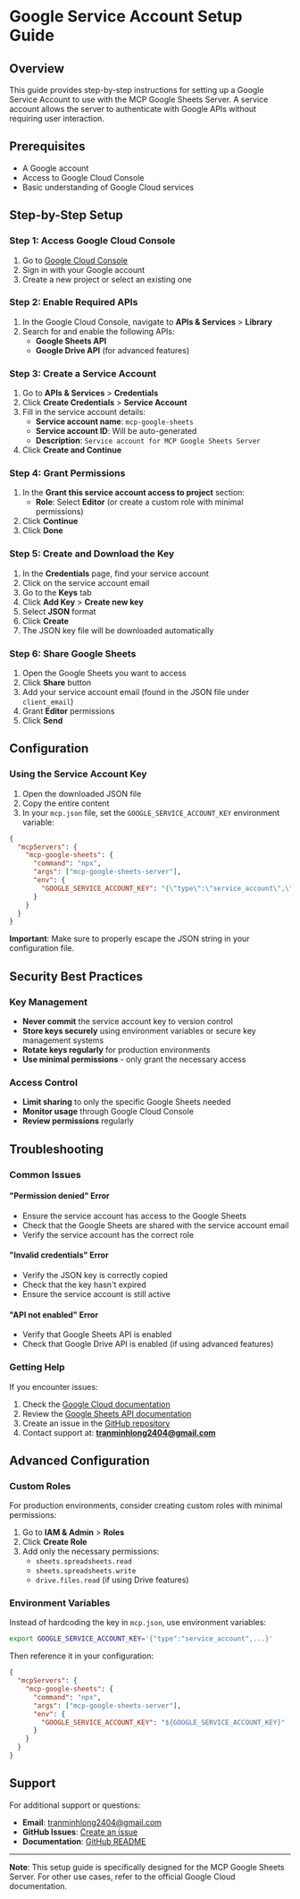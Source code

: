 # Google Service Account Setup Guide

## Overview

This guide provides step-by-step instructions for setting up a Google Service Account to use with the MCP Google Sheets Server. A service account allows the server to authenticate with Google APIs without requiring user interaction.

## Prerequisites

- A Google account
- Access to Google Cloud Console
- Basic understanding of Google Cloud services

## Step-by-Step Setup

### Step 1: Access Google Cloud Console

1. Go to [Google Cloud Console](https://console.cloud.google.com/)
2. Sign in with your Google account
3. Create a new project or select an existing one

### Step 2: Enable Required APIs

1. In the Google Cloud Console, navigate to **APIs & Services** > **Library**
2. Search for and enable the following APIs:
   - **Google Sheets API**
   - **Google Drive API** (for advanced features)

### Step 3: Create a Service Account

1. Go to **APIs & Services** > **Credentials**
2. Click **Create Credentials** > **Service Account**
3. Fill in the service account details:
   - **Service account name**: `mcp-google-sheets`
   - **Service account ID**: Will be auto-generated
   - **Description**: `Service account for MCP Google Sheets Server`
4. Click **Create and Continue**

### Step 4: Grant Permissions

1. In the **Grant this service account access to project** section:
   - **Role**: Select **Editor** (or create a custom role with minimal permissions)
2. Click **Continue**
3. Click **Done**

### Step 5: Create and Download the Key

1. In the **Credentials** page, find your service account
2. Click on the service account email
3. Go to the **Keys** tab
4. Click **Add Key** > **Create new key**
5. Select **JSON** format
6. Click **Create**
7. The JSON key file will be downloaded automatically

### Step 6: Share Google Sheets

1. Open the Google Sheets you want to access
2. Click **Share** button
3. Add your service account email (found in the JSON file under `client_email`)
4. Grant **Editor** permissions
5. Click **Send**

## Configuration

### Using the Service Account Key

1. Open the downloaded JSON file
2. Copy the entire content
3. In your `mcp.json` file, set the `GOOGLE_SERVICE_ACCOUNT_KEY` environment variable:

```json
{
  "mcpServers": {
    "mcp-google-sheets": {
      "command": "npx",
      "args": ["mcp-google-sheets-server"],
      "env": {
        "GOOGLE_SERVICE_ACCOUNT_KEY": "{\"type\":\"service_account\",\"project_id\":\"your-project-id\",...}"
      }
    }
  }
}
```

**Important**: Make sure to properly escape the JSON string in your configuration file.

## Security Best Practices

### Key Management

- **Never commit** the service account key to version control
- **Store keys securely** using environment variables or secure key management systems
- **Rotate keys regularly** for production environments
- **Use minimal permissions** - only grant the necessary access

### Access Control

- **Limit sharing** to only the specific Google Sheets needed
- **Monitor usage** through Google Cloud Console
- **Review permissions** regularly

## Troubleshooting

### Common Issues

#### "Permission denied" Error

- Ensure the service account has access to the Google Sheets
- Check that the Google Sheets are shared with the service account email
- Verify the service account has the correct role

#### "Invalid credentials" Error

- Verify the JSON key is correctly copied
- Check that the key hasn't expired
- Ensure the service account is still active

#### "API not enabled" Error

- Verify that Google Sheets API is enabled
- Check that Google Drive API is enabled (if using advanced features)

### Getting Help

If you encounter issues:

1. Check the [Google Cloud documentation](https://cloud.google.com/docs)
2. Review the [Google Sheets API documentation](https://developers.google.com/sheets/api)
3. Create an issue in the [GitHub repository](https://github.com/Longtran2404/mcp-google-sheets/issues)
4. Contact support at: **tranminhlong2404@gmail.com**

## Advanced Configuration

### Custom Roles

For production environments, consider creating custom roles with minimal permissions:

1. Go to **IAM & Admin** > **Roles**
2. Click **Create Role**
3. Add only the necessary permissions:
   - `sheets.spreadsheets.read`
   - `sheets.spreadsheets.write`
   - `drive.files.read` (if using Drive features)

### Environment Variables

Instead of hardcoding the key in `mcp.json`, use environment variables:

```bash
export GOOGLE_SERVICE_ACCOUNT_KEY='{"type":"service_account",...}'
```

Then reference it in your configuration:

```json
{
  "mcpServers": {
    "mcp-google-sheets": {
      "command": "npx",
      "args": ["mcp-google-sheets-server"],
      "env": {
        "GOOGLE_SERVICE_ACCOUNT_KEY": "${GOOGLE_SERVICE_ACCOUNT_KEY}"
      }
    }
  }
}
```

## Support

For additional support or questions:

- **Email**: tranminhlong2404@gmail.com
- **GitHub Issues**: [Create an issue](https://github.com/Longtran2404/mcp-google-sheets/issues)
- **Documentation**: [GitHub README](https://github.com/Longtran2404/mcp-google-sheets#readme)

---

**Note**: This setup guide is specifically designed for the MCP Google Sheets Server. For other use cases, refer to the official Google Cloud documentation.
